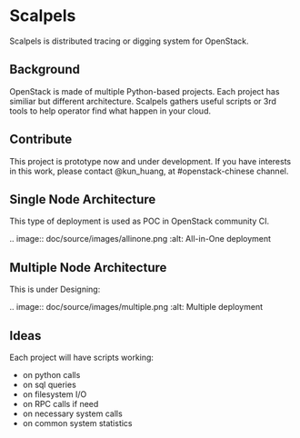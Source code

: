 # Scalpels
Scalpels is distributed tracing or digging system for OpenStack.

## Background
OpenStack is made of multiple Python-based projects. Each project has similiar but different architecture. Scalpels gathers useful scripts or 3rd tools to help operator find what happen in your cloud.

## Contribute
This project is prototype now and under development. If you have interests in this work, please contact @kun_huang, at #openstack-chinese channel.

## Single Node Architecture
This type of deployment is used as POC in OpenStack community CI.

.. image:: doc/source/images/allinone.png
   :alt: All-in-One deployment

## Multiple Node Architecture
This is under Designing:

.. image:: doc/source/images/multiple.png
   :alt: Multiple deployment

## Ideas
Each project will have scripts working:

* on python calls
* on sql queries
* on filesystem I/O
* on RPC calls if need
* on necessary system calls
* on common system statistics
